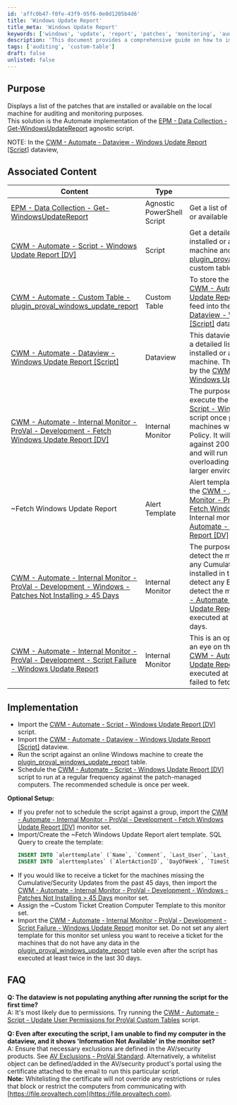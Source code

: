 ```yaml
---
id: 'affc0b47-f0fe-43f9-95f6-0e0d1205b4d6'
title: 'Windows Update Report'
title_meta: 'Windows Update Report'
keywords: ['windows', 'update', 'report', 'patches', 'monitoring', 'auditing']
description: 'This document provides a comprehensive guide on how to implement and use the Windows Update Report in ConnectWise Automate for auditing and monitoring installed or available patches on local machines. It includes associated content, implementation steps, and FAQs.'
tags: ['auditing', 'custom-table']
draft: false
unlisted: false
---
```


## Purpose

Displays a list of the patches that are installed or available on the local machine for auditing and monitoring purposes.  
This solution is the Automate implementation of the [EPM - Data Collection - Get-WindowsUpdateReport](<../powershell/Get-WindowsUpdateReport.md>) agnostic script.

NOTE: In the [CWM - Automate - Dataview - Windows Update Report [Script]](<../cwa/dataviews/Windows Update Report Script.md>) dataview,

## Associated Content

| Content                                                                                                         | Type                     | Function                                                                                                                  |
|-----------------------------------------------------------------------------------------------------------------|--------------------------|--------------------------------------------------------------------------------------------------------------------------|
| [EPM - Data Collection - Get-WindowsUpdateReport](<../powershell/Get-WindowsUpdateReport.md>)             | Agnostic PowerShell Script | Get a list of patches that are installed or available on the local machine.                                            |
| [CWM - Automate - Script - Windows Update Report [DV]](<../cwa/scripts/Windows Update Report DV.md>)        | Script                   | Get a detailed list of patches that are installed or available on the local machine and store it in the [plugin_proval_windows_update_report](https://proval.itglue.com/5078775/docs/10861700) custom table. |
| [CWM - Automate - Custom Table - plugin_proval_windows_update_report](<../cwa/tables/plugin_proval_windows_update_report.md>) | Custom Table             | To store the data grabbed by the [CWM - Automate - Script - Windows Update Report [DV]](<../cwa/scripts/Windows Update Report DV.md>) script in order to feed into the [CWM - Automate - Dataview - Windows Update Report [Script]](<../cwa/dataviews/Windows Update Report Script.md>) dataview. |
| [CWM - Automate - Dataview - Windows Update Report [Script]](<../cwa/dataviews/Windows Update Report Script.md>)   | Dataview                 | This dataview was required to display a detailed list of patches that are installed or available on the local machine. The data is being populated by the [CWM - Automate - Script - Windows Update Report [DV]](<../cwa/scripts/Windows Update Report DV.md>) script. |
| [CWM - Automate - Internal Monitor - ProVal - Development - Fetch Windows Update Report [DV]](<../cwa/monitors/Get Windows Update Report DV.md>) | Internal Monitor          | The purpose of this monitor set is to execute the [CWM - Automate - Script - Windows Update Report [DV]](<../cwa/scripts/Windows Update Report DV.md>) script once per week against all the machines with the Managed Patching Policy. It will execute the script against 200 online machines at a time and will run every 15 minutes to avoid overloading the script queue for larger environments. |
| ~Fetch Windows Update Report                                                                                  | Alert Template           | Alert template to be used along with the [CWM - Automate - Internal Monitor - ProVal - Development - Fetch Windows Update Report [DV]](<../cwa/monitors/Get Windows Update Report DV.md>) Internal monitor to call the [CWM - Automate - Script - Windows Update Report [DV]](<../cwa/scripts/Windows Update Report DV.md>) script. |
| [CWM - Automate - Internal Monitor - ProVal - Development - Windows - Patches Not Installing > 45 Days](https://proval.itglue.com/5078775/docs/10946278) | Internal Monitor          | The purpose of this monitor set is to detect the machines that do not have any Cumulative/Security Patches installed in the past 45 days. It will not detect any EOL machine, and will only detect the machines where the [CWM - Automate - Script - Windows Update Report [DV]](<../cwa/scripts/Windows Update Report DV.md>) script has been executed at least once in the past 7 days. |
| [CWM - Automate - Internal Monitor - ProVal - Development - Script Failure - Windows Update Report](<../cwa/monitors/Windows Update Report.md>) | Internal Monitor          | This is an optional monitor set to keep an eye on the machines where the [CWM - Automate - Script - Windows Update Report [DV]](<../cwa/scripts/Windows Update Report DV.md>) script has executed at least twice in a month but failed to fetch any data. |

## Implementation

- Import the [CWM - Automate - Script - Windows Update Report [DV]](<../cwa/scripts/Windows Update Report DV.md>) script.
- Import the [CWM - Automate - Dataview - Windows Update Report [Script]](<../cwa/dataviews/Windows Update Report Script.md>) dataview.
- Run the script against an online Windows machine to create the [plugin_proval_windows_update_report](https://proval.itglue.com/5078775/docs/10861700) table.
- Schedule the [CWM - Automate - Script - Windows Update Report [DV]](<../cwa/scripts/Windows Update Report DV.md>) script to run at a regular frequency against the patch-managed computers. The recommended schedule is once per week.

**Optional Setup:**
- If you prefer not to schedule the script against a group, import the [CWM - Automate - Internal Monitor - ProVal - Development - Fetch Windows Update Report [DV]](<../cwa/monitors/Get Windows Update Report DV.md>) monitor set.
- Import/Create the ~Fetch Windows Update Report alert template. SQL Query to create the template:
  ```sql
  INSERT INTO `alerttemplate` (`Name`, `Comment`, `Last_User`, `Last_Date`, `Permission`, `EditPermission`, `GUID`) VALUES ('~Fetch Windows Update Report', '~Fetch Windows Update Report', 'PRONOC', '2022-09-20 07:00:04', '', '', '58f3a50a-39c3-11ed-ab7e-000c295e5f17');
  INSERT INTO `alerttemplates` (`AlertActionID`, `DayOfWeek`, `TimeStart`, `TimeEnd`, `AlertAction`, `ContactID`, `UserID`, `ScriptID`, `Message`, `Trump`, `GUID`, `WarningAction`) VALUES ((SELECT alertactionid FROM alerttemplate WHERE `GUID` = '58f3a50a-39c3-11ed-ab7e-000c295e5f17'), 127, '00:00:00', '23:59:00', 512, -2, 0, (SELECT scriptid FROM lt_scripts WHERE scriptGUID = '24e0791d-1733-11ed-9676-000c295e5f17'), '', 0, '10790c38-6995-4e3f-be1b-f21e8a0eae7c', 512);
  ```
- If you would like to receive a ticket for the machines missing the Cumulative/Security Updates from the past 45 days, then import the [CWM - Automate - Internal Monitor - ProVal - Development - Windows - Patches Not Installing > 45 Days](https://proval.itglue.com/5078775/docs/10946278) monitor set.
- Assign the ~Custom Ticket Creation Computer Template to this monitor set.
- Import the [CWM - Automate - Internal Monitor - ProVal - Development - Script Failure - Windows Update Report](<../cwa/monitors/Windows Update Report.md>) monitor set. Do not set any alert template for this monitor set unless you want to receive a ticket for the machines that do not have any data in the [plugin_proval_windows_update_report](https://proval.itglue.com/5078775/docs/10861700) table even after the script has executed at least twice in the last 30 days.

## FAQ

**Q: The dataview is not populating anything after running the script for the first time?**  
A: It's most likely due to permissions. Try running the [CWM - Automate - Script - Update User Permissions for ProVal Custom Tables](<../cwa/scripts/MySQL - Permission - Set Custom Table Permissions.md>) script.  

**Q: Even after executing the script, I am unable to find my computer in the dataview, and it shows 'Information Not Available' in the monitor set?**  
A: Ensure that necessary exclusions are defined in the AV/security products. See [AV Exclusions - ProVal Standard](https://proval.itglue.com/DOC-5078775-10955006). Alternatively, a whitelist object can be defined/added in the AV/security product's portal using the certificate attached to the email to run this particular script.  
**Note:** Whitelisting the certificate will not override any restrictions or rules that block or restrict the computers from communicating with [https://file.provaltech.com](https://file.provaltech.com).




